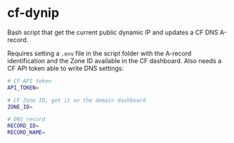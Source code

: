 # cf-dynip

Bash script that get the current public dynamic IP and updates a CF DNS A-record.

Requires setting a `.env` file in the script folder with the A-record identification and the Zone ID available in the CF dashboard. Also needs a CF API token able to write DNS settings:

```bash
# CF API token
API_TOKEN=

# CF Zone ID, get it on the domain dashboard
ZONE_ID=

# DNS record
RECORD_ID=
RECORD_NAME=
```
